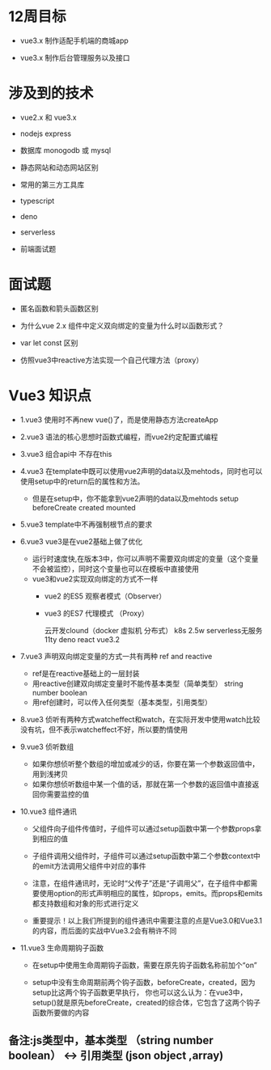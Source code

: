 # 12周目标

 - vue3.x 制作适配手机端的商城app

 - vue3.x 制作后台管理服务以及接口

# 涉及到的技术

 - vue2.x 和 vue3.x

 - nodejs express

 - 数据库 monogodb 或 mysql

 - 静态网站和动态网站区别

 - 常用的第三方工具库

 - typescript

 - deno

 - serverless

 - 前端面试题

# 面试题

 - 匿名函数和箭头函数区别

 - 为什么vue 2.x 组件中定义双向绑定的变量为什么时以函数形式？

 - var let const 区别

 - 仿照vue3中reactive方法实现一个自己代理方法（proxy）

# Vue3 知识点

 - 1.vue3 使用时不再new vue()了，而是使用静态方法createApp
 - 2.vue3 语法的核心思想时函数式编程，而vue2约定配置式编程
 - 3.vue3 组合api中 不存在this
 - 4.vue3 在template中既可以使用vue2声明的data以及mehtods，同时也可以使用setup中的return后的属性和方法。
    - 但是在setup中，你不能拿到vue2声明的data以及mehtods
        setup
        beforeCreate
        created
        mounted
 - 5.vue3 template中不再强制根节点的要求
 - 6.vue3 vue3是在vue2基础上做了优化
    - 运行时速度快,在版本3中，你可以声明不需要双向绑定的变量（这个变量不会被监控），同时这个变量也可以在模板中直接使用
    - vue3和vue2实现双向绑定的方式不一样
      - vue2 的ES5 观察者模式（Observer）
      - vue3 的ES7 代理模式 （Proxy）
     
        云开发clound（docker 虚拟机 分布式） k8s 2.5w 
        serverless无服务 11ty deno react vue3.2 
 - 7.vue3 声明双向绑定变量的方式一共有两种 ref and reactive
    - ref是在reactive基础上的一层封装
    - 用reactive创建双向绑定变量时不能传基本类型（简单类型） string number boolean
    - 用ref创建时，可以传入任何类型（基本类型，引用类型）
 
 - 8.vue3 侦听有两种方式watcheffect和watch，在实际开发中使用watch比较没有坑，但不表示watcheffect不好，所以要酌情使用

 - 9.vue3 侦听数组
   - 如果你想侦听整个数组的增加或减少的话，你要在第一个参数返回值中，用到浅拷贝
   - 如果你想侦听数组中某一个值的话，那就在第一个参数的返回值中直接返回你需要监控的值
  
 - 10.vue3 组件通讯

   - 父组件向子组件传值时，子组件可以通过setup函数中第一个参数props拿到相应的值

   - 子组件调用父组件时，子组件可以通过setup函数中第二个参数context中的emit方法调用父组件中对应的事件

   - 注意，在组件通讯时，无论时“父传子”还是“子调用父”，在子组件中都需要使用option的形式声明相应的属性，如props，emits。而props和emits都支持数组和对象的形式进行定义

   - 重要提示！以上我们所提到的组件通讯中需要注意的点是Vue3.0和Vue3.1的内容，而后面的实战中Vue3.2会有稍许不同

 - 11.vue3 生命周期钩子函数

   - 在setup中使用生命周期钩子函数，需要在原先钩子函数名称前加个“on”

   - setup中没有生命周期前两个钩子函数，beforeCreate，created，因为setup比这两个钩子函数更早执行，
     你也可以这么认为：在vue3中，setup()就是原先beforeCreate，created的综合体，它包含了这两个钩子函数所要做的内容


 ## 备注:js类型中，基本类型 （string number boolean） <-> 引用类型 (json object ,array)
 

